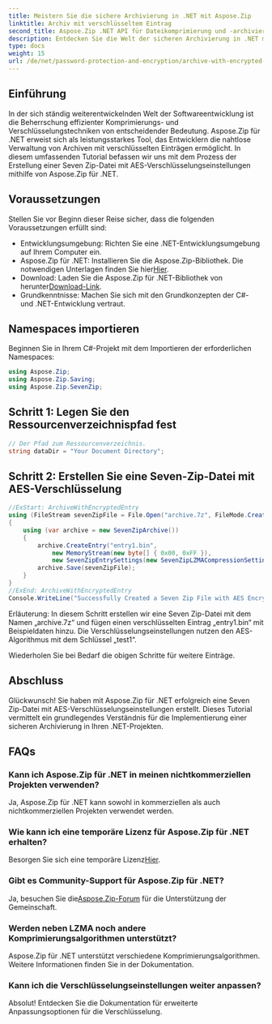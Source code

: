 ```yaml
---
title: Meistern Sie die sichere Archivierung in .NET mit Aspose.Zip
linktitle: Archiv mit verschlüsseltem Eintrag
second_title: Aspose.Zip .NET API für Dateikomprimierung und -archivierung
description: Entdecken Sie die Welt der sicheren Archivierung in .NET mit Aspose.Zip. Erstellen Sie mühelos sieben Zip-Dateien mit AES-Verschlüsselung. Steigern Sie jetzt Ihre Entwicklungsfähigkeiten!
type: docs
weight: 15
url: /de/net/password-protection-and-encryption/archive-with-encrypted-entry/
---
```


## Einführung

In der sich ständig weiterentwickelnden Welt der Softwareentwicklung ist die Beherrschung effizienter Komprimierungs- und Verschlüsselungstechniken von entscheidender Bedeutung. Aspose.Zip für .NET erweist sich als leistungsstarkes Tool, das Entwicklern die nahtlose Verwaltung von Archiven mit verschlüsselten Einträgen ermöglicht. In diesem umfassenden Tutorial befassen wir uns mit dem Prozess der Erstellung einer Seven Zip-Datei mit AES-Verschlüsselungseinstellungen mithilfe von Aspose.Zip für .NET.

## Voraussetzungen

Stellen Sie vor Beginn dieser Reise sicher, dass die folgenden Voraussetzungen erfüllt sind:

- Entwicklungsumgebung: Richten Sie eine .NET-Entwicklungsumgebung auf Ihrem Computer ein.
-  Aspose.Zip für .NET: Installieren Sie die Aspose.Zip-Bibliothek. Die notwendigen Unterlagen finden Sie hier[Hier](https://reference.aspose.com/zip/net/).
-  Download: Laden Sie die Aspose.Zip für .NET-Bibliothek von herunter[Download-Link](https://releases.aspose.com/zip/net/).
- Grundkenntnisse: Machen Sie sich mit den Grundkonzepten der C#- und .NET-Entwicklung vertraut.

## Namespaces importieren

Beginnen Sie in Ihrem C#-Projekt mit dem Importieren der erforderlichen Namespaces:

```csharp
using Aspose.Zip;
using Aspose.Zip.Saving;
using Aspose.Zip.SevenZip;
```

## Schritt 1: Legen Sie den Ressourcenverzeichnispfad fest

```csharp
// Der Pfad zum Ressourcenverzeichnis.
string dataDir = "Your Document Directory";
```

## Schritt 2: Erstellen Sie eine Seven-Zip-Datei mit AES-Verschlüsselung

```csharp
//ExStart: ArchiveWithEncryptedEntry
using (FileStream sevenZipFile = File.Open("archive.7z", FileMode.Create))
{
    using (var archive = new SevenZipArchive())
    {
        archive.CreateEntry("entry1.bin", 
            new MemoryStream(new byte[] { 0x00, 0xFF }), 
            new SevenZipEntrySettings(new SevenZipLZMACompressionSettings(), new SevenZipAESEncryptionSettings("test1")));
        archive.Save(sevenZipFile);
    }
}
//ExEnd: ArchiveWithEncryptedEntry
Console.WriteLine("Successfully Created a Seven Zip File with AES Encryption Settings");
```

Erläuterung: In diesem Schritt erstellen wir eine Seven Zip-Datei mit dem Namen „archive.7z“ und fügen einen verschlüsselten Eintrag „entry1.bin“ mit Beispieldaten hinzu. Die Verschlüsselungseinstellungen nutzen den AES-Algorithmus mit dem Schlüssel „test1“.

Wiederholen Sie bei Bedarf die obigen Schritte für weitere Einträge.

## Abschluss

Glückwunsch! Sie haben mit Aspose.Zip für .NET erfolgreich eine Seven Zip-Datei mit AES-Verschlüsselungseinstellungen erstellt. Dieses Tutorial vermittelt ein grundlegendes Verständnis für die Implementierung einer sicheren Archivierung in Ihren .NET-Projekten.

## FAQs

### Kann ich Aspose.Zip für .NET in meinen nichtkommerziellen Projekten verwenden?
Ja, Aspose.Zip für .NET kann sowohl in kommerziellen als auch nichtkommerziellen Projekten verwendet werden.

### Wie kann ich eine temporäre Lizenz für Aspose.Zip für .NET erhalten?
 Besorgen Sie sich eine temporäre Lizenz[Hier](https://purchase.aspose.com/temporary-license/).

### Gibt es Community-Support für Aspose.Zip für .NET?
 Ja, besuchen Sie die[Aspose.Zip-Forum](https://forum.aspose.com/c/zip/37) für die Unterstützung der Gemeinschaft.

### Werden neben LZMA noch andere Komprimierungsalgorithmen unterstützt?
Aspose.Zip für .NET unterstützt verschiedene Komprimierungsalgorithmen. Weitere Informationen finden Sie in der Dokumentation.

### Kann ich die Verschlüsselungseinstellungen weiter anpassen?
Absolut! Entdecken Sie die Dokumentation für erweiterte Anpassungsoptionen für die Verschlüsselung.

